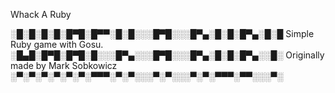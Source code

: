Whack A Ruby


░█░█░█░█░█▀█░█▀▀░█░█░░░█▀█░░░█▀▄░█░█░█▀▄░█░█    Simple Ruby game with Gosu.
░█▄█░█▀█░█▀█░█░░░█▀▄░░░█▀█░░░█▀▄░█░█░█▀▄░░█░    Originally made by Mark Sobkowicz
░▀░▀░▀░▀░▀░▀░▀▀▀░▀░▀░░░▀░▀░░░▀░▀░▀▀▀░▀▀░░░▀░




